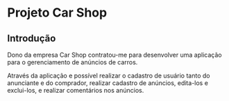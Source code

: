 # Projeto Car Shop

## Introdução

Dono da empresa Car Shop contratou-me para desenvolver uma aplicação para o gerenciamento de anúncios de carros.

Através da aplicação e possível realizar o cadastro de usuário tanto do anunciante e do comprador, realizar cadastro de anúncios, edita-los e exclui-los, e realizar comentários nos anúncios.
